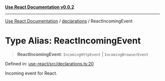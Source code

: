 [**Use React Documentation v0.0.2**](../../README.md)

***

[Use React Documentation](../../modules.md) / [declarations](../README.md) / ReactIncomingEvent

# Type Alias: ReactIncomingEvent

> **ReactIncomingEvent**: `IncomingHttpEvent` \| `IncomingBrowserEvent`

Defined in: [use-react/src/declarations.ts:20](https://github.com/stonemjs/use-react/blob/50c96852bd65a75b7f2a00786393fb0c90af6da8/src/declarations.ts#L20)

Incoming event for React.
